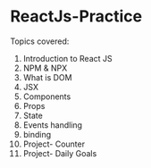 # ReactJs-Practice
Topics covered:
1. Introduction to React JS
2. NPM & NPX
3. What is DOM
4. JSX
5. Components
6. Props
7. State
8. Events handling
9. binding
10. Project- Counter
11. Project- Daily Goals 

